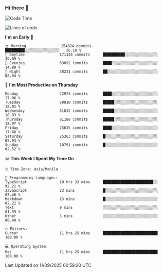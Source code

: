 ### Hi there 👋

<!--START_SECTION:waka-->
![Code Time](http://img.shields.io/badge/Code%20Time-6%2C261%20hrs%2053%20mins-blue)

![Lines of code](https://img.shields.io/badge/From%20Hello%20World%20I%27ve%20Written-145.2%20million%20lines%20of%20code-blue)

**I'm an Early 🐤** 

```text
🌞 Morning                154824 commits      █████████░░░░░░░░░░░░░░░░   36.18 % 
🌆 Daytime                171126 commits      ██████████░░░░░░░░░░░░░░░   39.99 % 
🌃 Evening                63692 commits       ████░░░░░░░░░░░░░░░░░░░░░   14.89 % 
🌙 Night                  38231 commits       ██░░░░░░░░░░░░░░░░░░░░░░░   08.94 % 
```
📅 **I'm Most Productive on Thursday** 

```text
Monday                   72974 commits       ████░░░░░░░░░░░░░░░░░░░░░   17.06 % 
Tuesday                  80910 commits       █████░░░░░░░░░░░░░░░░░░░░   18.91 % 
Wednesday                81012 commits       █████░░░░░░░░░░░░░░░░░░░░   18.93 % 
Thursday                 81188 commits       █████░░░░░░░░░░░░░░░░░░░░   18.97 % 
Friday                   75635 commits       ████░░░░░░░░░░░░░░░░░░░░░   17.68 % 
Saturday                 25363 commits       █░░░░░░░░░░░░░░░░░░░░░░░░   05.93 % 
Sunday                   10791 commits       █░░░░░░░░░░░░░░░░░░░░░░░░   02.52 % 
```


📊 **This Week I Spent My Time On** 

```text
🕑︎ Time Zone: Asia/Manila

💬 Programming Languages: 
TypeScript               10 hrs 32 mins      ███████████████████████░░   92.21 % 
JavaScript               23 mins             █░░░░░░░░░░░░░░░░░░░░░░░░   03.46 % 
Markdown                 15 mins             █░░░░░░░░░░░░░░░░░░░░░░░░   02.22 % 
Text                     9 mins              ░░░░░░░░░░░░░░░░░░░░░░░░░   01.39 % 
Other                    3 mins              ░░░░░░░░░░░░░░░░░░░░░░░░░   00.49 % 

🔥 Editors: 
Cursor                   11 hrs 25 mins      █████████████████████████   100.00 % 

💻 Operating System: 
Mac                      11 hrs 25 mins      █████████████████████████   100.00 % 
```


 Last Updated on 11/09/2025 00:59:20 UTC
<!--END_SECTION:waka-->


<!--
**rad182/rad182** is a ✨ _special_ ✨ repository because its `README.md` (this file) appears on your GitHub profile.

Here are some ideas to get you started:

- 🔭 I’m currently working on ...
- 🌱 I’m currently learning ...
- 👯 I’m looking to collaborate on ...
- 🤔 I’m looking for help with ...
- 💬 Ask me about ...
- 📫 How to reach me: ...
- 😄 Pronouns: ...
- ⚡ Fun fact: ...
-->

